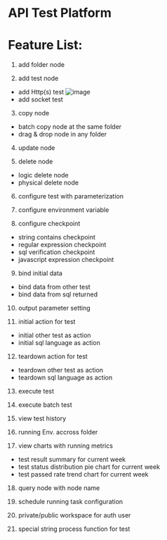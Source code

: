 # API Test Platform

# Feature List:

1. add folder node

2. add test node
 + add Http(s) test
![image](https://github.com/Gnail-nehc/testclient/blob/master/产品截图/配置http测试用例.png)
 + add socket test

3. copy node
 * batch copy node at the same folder
 * drag & drop node in any folder

4. update node

5. delete node
 * logic delete node
 * physical delete node

6. configure test with parameterization

7. configure environment variable

8. configure checkpoint
 * string contains checkpoint
 * regular expression checkpoint
 * sql verification checkpoint
 * javascript expression checkpoint

9. bind initial data
 * bind data from other test
 * bind data from sql returned

10. output parameter setting

11. initial action for test
 * initial other test as action
 * initial sql language as action

12. teardown action for test
 * teardown other test as action
 * teardown sql language as action

13. execute test

14. execute batch test

15. view test history

16. running Env. accross folder

17. view charts with running metrics
 * test result summary for current week
 * test status distribution pie chart for current week
 * test passed rate trend chart for current week

18. query node with node name

19. schedule running task configuration

20. private/public workspace for auth user

21. special string process function for test

